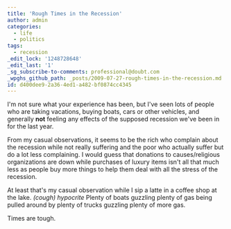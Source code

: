 ```yaml
---
title: 'Rough Times in the Recession'
author: admin
categories:
  - life
  - politics
tags:
  - recession
_edit_lock: '1248728648'
_edit_last: '1'
_sg_subscribe-to-comments: professional@doubt.com
_wpghs_github_path: _posts/2009-07-27-rough-times-in-the-recession.md
id: d400dee9-2a36-4ed1-a482-bf0874cc4345
---
```

<p>I'm not sure what your experience has been, but I've seen lots of people who are taking vacations, buying boats, cars or other vehicles, and generally <strong>not</strong> feeling any effects of the supposed recession we've been in for the last year.</p>
<p>From my casual observations, it seems to be the rich who complain about the recession while not really suffering and the poor who actually suffer but do a lot less complaining.  I would guess that donations to causes/religious organizations are down while purchases of luxury items isn't all that much less as people buy more things to help them deal with all the stress of the recession.</p>
<p>At least that's my casual observation while I sip a latte in a coffee shop at the lake.  <em>(cough) hypocrite</em>  Plenty of boats guzzling plenty of gas being pulled around by plenty of trucks guzzling plenty of more gas.</p>
<p>Times are tough.</p>
